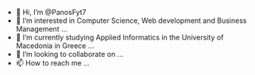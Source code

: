 - 👋 Hi, I’m @PanosFyt7
- 👀 I’m interested in Computer Science, Web development and Business Management ...
- 🌱 I’m currently studying Applied Informatics in the University of Macedonia in Greece ...
- 💞️ I’m looking to collaborate on ...
- 📫 How to reach me ... 

<!---
PanosFyt7/PanosFyt7 is a ✨ special ✨ repository because its `README.md` (this file) appears on your GitHub profile.
You can click the Preview link to take a look at your changes.
--->
